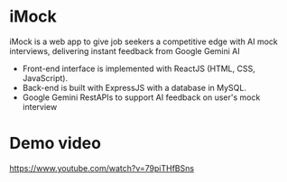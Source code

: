 # iMock

<div>iMock is a web app to give job seekers a competitive edge with AI mock interviews, delivering instant feedback from Google Gemini AI</div>
<ul>
  <li>Front-end interface is implemented with ReactJS (HTML, CSS, JavaScript).</li>
  <li>Back-end is built with ExpressJS with a database in MySQL.</li>
  <li>Google Gemini RestAPIs to support AI feedback on user's mock interview</li>
</ul>

# Demo video

https://www.youtube.com/watch?v=79piTHfBSns
